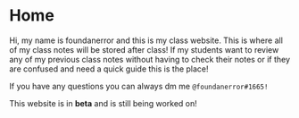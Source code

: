 # Home

Hi, my name is foundanerror and this is my class website. This is where all of my class notes will be stored after class!
If my students want to review any of my previous class notes without having to check their notes or if they are confused and need a quick guide this is the place!

If you have any questions you can always dm me `@foundanerror#1665!`

This website is in **beta** and is still being worked on!